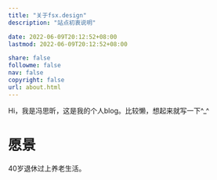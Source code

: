 ```yaml
---
title: "关于fsx.design"
description: "站点初衷说明"

date: 2022-06-09T20:12:52+08:00
lastmod: 2022-06-09T20:12:52+08:00

share: false
followme: false
nav: false
copyright: false
url: about.html
---
```


Hi，我是冯思昕，这是我的个人blog。比较懒，想起来就写一下^_^

# 愿景

40岁退休过上养老生活。